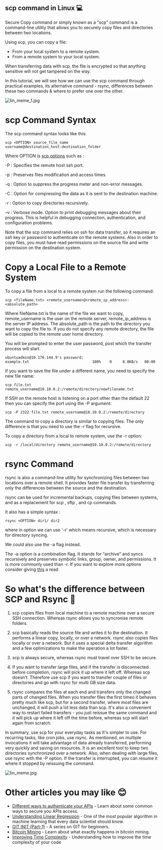 ## scp command in Linux 💻

Secure Copy command or simply known as a "scp" command is a command-line utility that allows you to securely copy files and directories between two locations.

Using scp, you can copy a file:

- From your local system to a remote system.
- From a remote system to your local system.

When transferring data with scp, the file is encrypted so that anything sensitive will not get tampered on the way.

In this tutorial, we will see how we can use the scp command through practical examples, its alternative command - rsync, differences between these two commands & where to prefer one over the other.

![lin_meme_1.jpg](https://cdn.hashnode.com/res/hashnode/image/upload/v1602389177212/7HUGLyS8J.jpeg)

# scp Command Syntax

The scp command syntax looks like this:

```
scp <OPTION> source_file_name username@destination_host:destination_folder
```

Where OPTION is [scp options](https://linux.die.net/man/1/scp) such as :

-P : Specifies the remote host ssh port.

-p : Preserves files modification and access times.

-q : Option to suppress the progress meter and non-error messages.

-C : Option for compressing the data as it is sent to the destination machine.

-r : Option to copy directories recursively.

–v : Verbose mode. Option to print debugging messages about their progress. This is helpful in debugging connection, authentication, and configuration problems.


Note that the scp command relies on ssh for data transfer, so it requires an ssh key or password to authenticate on the remote systems. 
Also in order to copy files, you must have read permissions on the source file and write permission on the destination system.

# Copy a Local File to a Remote System

To copy a file from a local to a remote system run the following command:

```scp <fileName.txt> <remote_username>@<remote_ip_address>:<absolute_path>```


Where fileName.txt is the name of the file we want to copy, remote_username is the user on the remote server, remote_ip_address is the server IP address. The absolute_path is the path to the directory you want to copy the file to. If you do not specify any remote directory, the file will be copied to the remote user home directory.

You will be prompted to enter the user password, post which the transfer process will start.
```
ubuntuadmin@10.176.144.9's password:
example.txt                             100%    0     0.0KB/s   00:00
```
If you want to save the file under a different name, you need to specify the new file name:

```
scp file.txt remote_username@10.10.0.2:/remote/directory/newfilename.txt
```
If SSH on the remote host is listening on a port other than the default 22 then you can specify the port using the -P argument:

```
scp -P 2322 file.txt remote_username@10.10.0.2:/remote/directory
```
The command to copy a directory is similar to copying files. The only difference is that you need to use the -r flag for recursive.

To copy a directory from a local to remote system, use the -r option:

```
scp -r /local/directory remote_username@10.10.0.2:/remote/directory
```

# rsync Command

rsync is also a command-line utility for synchronizing files between two locations over a remote shell. It provides faster file transfer by transferring only the differences between the source and the destination.

rsync can be used for incremental backups, copying files between systems, and as a replacement for scp , sftp , and cp commands.

It also has a simple syntax :
```
rsync <OPTION> dir1/ dir2
```

where in option we can use  '-r' which means recursive, which is necessary for directory syncing.

We could also use the -a flag instead.

The -a option is a combination flag. It stands for “archive” and syncs recursively and preserves symbolic links, group, owner, and permissions. It is more commonly used than -r. If you want to explore more options consider giving [this](https://linux.die.net/man/1/rsync) a read

# So what's the difference between SCP and Rsync 🤔

1. scp copies files from local machine to a remote machine over a secure SSH connection. Whereas rsync allows you to syncronise remote folders.

2. scp basically reads the source file and writes it to the destination. It performs a linear copy, locally, or over a network.
rsync also copies files locally or over a network. But it uses a special delta transfer algorithm and a few optimizations to make the operation a lot faster. 

3. scp is always secure, whereas rsync must travel over SSH to be secure.

4. If you want to transfer large files, and if the transfer is disconnected before completion, rsync will pick it up where it left off. Whereas scp doesn't. Therefore use scp if you want to transfer couple of files or directories and go with rsync for multi GB size data.

5. rsync compares the files at each end and transfers only the changed parts of changed files. When you transfer files the first timeo it behaves pretty much like scp, but for a second transfer, where most files are unchanged, it will push a lot less data than scp. It's also a convenient way to restart failed transfers - you just reissue the same command and it will pick up where it left off the time before, whereas scp will start again from scratch.

In summary, use scp for your everyday tasks as It's simpler to use.
For recurring tasks, like cron jobs, use rsync. As mentioned, on multiple invocations it will take advantage of data already transferred, performing very quickly and saving on resources. It is an excellent tool to keep two directories synchronized over a network.
Also, when dealing with large files, use rsync with the -P option. If the transfer is interrupted, you can resume it where it stopped by reissuing the command.

![lin_meme.jpg](https://cdn.hashnode.com/res/hashnode/image/upload/v1602389197680/a1p8kwlv-.jpeg)

# Other articles you may like 😊

- [Different ways to authenticate your APIs](https://apoorvtyagi.tech/different-ways-to-authenticate-your-apis) - Learn about some common ways to secure you APIs access.
- [Understanding Linear Regression](https://apoorvtyagi.tech/understanding-linear-regression) - One of the most popular algorithm in machine learning that every data scientist should know.
- [GIT INIT (Part-1)](https://apoorvtyagi.tech/git-init-part-1) - A series on GIT for beginners.
- [Bitcoin Mining](https://apoorvtyagi.tech/let-us-mine) -  Learn about what exactly happens in bitcoin mining.
- [Improving Time Complexity](https://apoorvtyagi.tech/improving-time-complexity) - Understanding how to improve the time complexity of your code